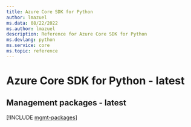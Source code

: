 ```yaml
---
title: Azure Core SDK for Python
author: lmazuel
ms.data: 08/22/2022
ms.author: lmazuel
description: Reference for Azure Core SDK for Python
ms.devlang: python
ms.service: core
ms.topic: reference
---
```

# Azure Core SDK for Python - latest

## Management packages - latest
[!INCLUDE [mgmt-packages](core-mgmt-index.md)]